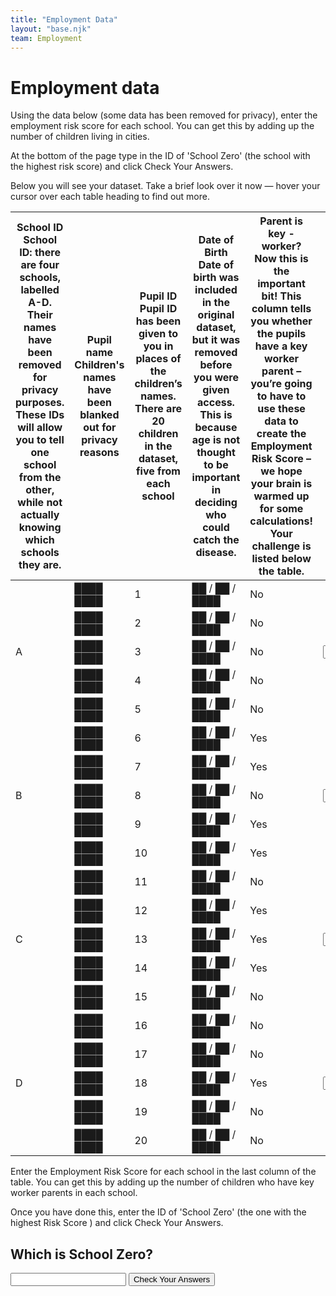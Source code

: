 ```yaml
---
title: "Employment Data"
layout: "base.njk"
team: Employment
---
```



# Employment data


Using the data below (some data has been removed for privacy), enter the employment risk score for each school. You can get this by adding up the number of children living in cities.

At the bottom of the page type in the ID of 'School Zero' (the school with the highest risk score) and click Check Your Answers.


Below you will see your dataset. Take a brief look over it now &mdash; hover your cursor over each table heading to find out more.

<div class="table-overflow mb1 pb1">
  <form action="/employment/check-data/" method="get">
    <table>
      <thead>
        <tr>
          <th>
            <div class="tooltip">
              School ID
              <span class="tooltiptext">
                School ID: there are four schools, labelled A-D. Their names have been removed for privacy purposes. These IDs will allow you to tell one school from the other, while not actually knowing which schools they are.
              </span>
            </div>
          </th>
          <th>
            <div class="tooltip">
              Pupil name
              <span class="tooltiptext">
                Children's names have been blanked out for privacy reasons
              </span>
            </div>
          </th>
          <th>
            <div class="tooltip">
              Pupil ID
              <span class="tooltiptext">
                Pupil ID has been given to you in places of the children’s names. There are 20 children in the dataset, five from each school
              </span>
            </div>
          </th>
          <th>
            <div class="tooltip">
              Date of Birth
              <span class="tooltiptext">
                Date of birth was included in the original dataset, but it was removed before you were given access. This is because age is not thought to be important in deciding who could catch the disease.
              </span>
            </div>
          </th>
          <th>
            <div class="tooltip">
              Parent is key
              <span class="hide-md">
                -
              </span>
              worker?
              <span class="tooltiptext">
                Now this is the important bit! This column tells you whether the pupils have a key worker parent – you’re going to have to use these data to create the Employment Risk Score – we hope your brain is warmed up for some calculations! Your challenge is listed below the table.
              </span>
            </div>
          </th>
          <th>
              Risk Score
          </th>
        </tr>
      </thead>
      <tbody>
        <tr>
          <td rowspan="5">
            A
          </td>
          <td>
            ████ ████
          </td>
          <td>
            1
          </td>
          <td>
            ██ / ██ / ████
          </td>
          <td>
            No
          </td>
          <td rowspan="5">
            <input name="name" oninput="setCustomValidity('')" oninvalid="setCustomValidity('Sorry that’s not right')" pattern="0" required="" type="" value="">
          </td>
        </tr>
        <tr>
          <td>
            ████ ████
          </td>
          <td>
            2
          </td>
          <td>
            ██ / ██ / ████
          </td>
          <td>
            No
          </td>
        </tr>
        <tr>
          <td>
            ████ ████
          </td>
          <td>
            3
          </td>
          <td>
            ██ / ██ / ████
          </td>
          <td>
            No
          </td>
        </tr>
        <tr>
          <td>
            ████ ████
          </td>
          <td>
            4
          </td>
          <td>
            ██ / ██ / ████
          </td>
          <td>
            No
          </td>
        </tr>
        <tr class="bb">
          <td>
            ████ ████
          </td>
          <td>
            5
          </td>
          <td>
            ██ / ██ / ████
          </td>
          <td>
            No
          </td>
        </tr>
        <tr>
          <td rowspan="5">
            B
          </td>
          <td>
            ████ ████
          </td>
          <td>
            6
          </td>
          <td>
            ██ / ██ / ████
          </td>
          <td>
            Yes
          </td>
          <td rowspan="5">
            <input name="name" oninput="setCustomValidity('')" oninvalid="setCustomValidity('Sorry that’s not right')" pattern="4" required="" type="" value=""></td>
        </tr>
        <tr>
          <td>
            ████ ████
          </td>
          <td>
            7
          </td>
          <td>
            ██ / ██ / ████
          </td>
          <td>
            Yes
          </td>
        </tr>
        <tr>
          <td>
            ████ ████
          </td>
          <td>
            8
          </td>
          <td>
            ██ / ██ / ████
          </td>
          <td>
            No
          </td>
        </tr>
        <tr>
          <td>
            ████ ████
          </td>
          <td>
            9
          </td>
          <td>
            ██ / ██ / ████
          </td>
          <td>
            Yes
          </td>
        </tr>
        <tr class="bb">
          <td>
            ████ ████
          </td>
          <td>
            10
          </td>
          <td>
            ██ / ██ / ████
          </td>
          <td>
            Yes
          </td>
        </tr>
        <tr>
          <td rowspan="5">
            C
          </td>
          <td>
            ████ ████
          </td>
          <td>
            11
          </td>
          <td>
            ██ / ██ / ████
          </td>
          <td>
            No
          </td>
          <td rowspan="5">
            <input name="C" oninput="setCustomValidity('')" oninvalid="setCustomValidity('Sorry that’s not right')" pattern="3" required="" type="" value="">
          </td>
        </tr>
        <tr>
          <td>
            ████ ████
          </td>
          <td>
            12
          </td>
          <td>
            ██ / ██ / ████
          </td>
          <td>
            Yes
          </td>
        </tr>
        <tr>
          <td>
            ████ ████
          </td>
          <td>
            13
          </td>
          <td>
            ██ / ██ / ████
          </td>
          <td>
            Yes
          </td>
        </tr>
        <tr>
          <td>
            ████ ████
          </td>
          <td>
            14
          </td>
          <td>
            ██ / ██ / ████
          </td>
          <td>
            Yes
          </td>
        </tr>
        <tr class="bb">
          <td>
            ████ ████
          </td>
          <td>
            15
          </td>
          <td>
            ██ / ██ / ████
          </td>
          <td>
            No
          </td>
        </tr>
        <tr>
          <td rowspan="5">
            D
          </td>
          <td>
            ████ ████
          </td>
          <td>
            16
          </td>
          <td>
            ██ / ██ / ████
          </td>
          <td>
            No
          </td>
          <td rowspan="5">
            <input name="D" oninput="setCustomValidity('')" oninvalid="setCustomValidity('Sorry that’s not right')" pattern="1" required="" type="" value="">
          </td>
        </tr>
        <tr>
          <td>
            ████ ████
          </td>
          <td>
            17
          </td>
          <td>
            ██ / ██ / ████
          </td>
          <td>
            No
          </td>
        </tr>
        <tr>
          <td>
            ████ ████
          </td>
          <td>
            18
          </td>
          <td>
            ██ / ██ / ████
          </td>
          <td>
            Yes
          </td>
        </tr>
        <tr>
          <td>
            ████ ████
          </td>
          <td>
            19
          </td>
          <td>
            ██ / ██ / ████
          </td>
          <td>
            No
          </td>
        </tr>
        <tr class="bb">
          <td>
            ████ ████
          </td>
          <td>
            20
          </td>
          <td>
            ██ / ██ / ████
          </td>
          <td>
            No
          </td>
        </tr>
      </tbody>
    </table>



Enter the Employment Risk Score for each school in the last column of the table. You can get this by adding up the number of children who have key worker parents in each school.

Once you have done this, enter the ID of 'School Zero' (the one with the highest Risk Score ) and click Check Your Answers.


## Which is School Zero?


<input name="zero" type="" value="" pattern="B" required oninvalid="setCustomValidity('Sorry that&rsquo;s not right')"  oninput="setCustomValidity('')"  >
<button  type="submit"  class="btn" name="Test">Check Your Answers</button></form>
</div>
<script src="/js/jquery-3.6.0.slim.min.js"></script>

<script>


$(document).ready(function() {


    /**
   * when abbreviations are clicked trigger their mouseover event then fade the tooltip
   * (this is friendly to touch interfaces)
   */
  $('.tooltip').on( "click", function() {


$(this).toggleClass('show').parent().siblings().children().removeClass('show');



  });


});
</script>